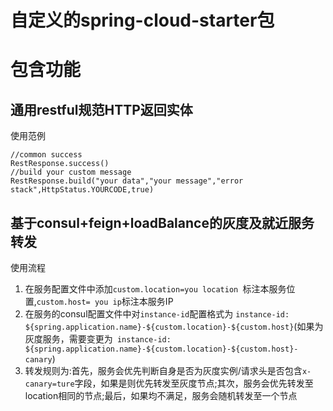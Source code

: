 # 自定义的spring-cloud-starter包
# 包含功能
## 通用restful规范HTTP返回实体
使用范例
```
//common success
RestResponse.success()
//build your custom message
RestResponse.build("your data","your message","error stack",HttpStatus.YOURCODE,true)
```
## 基于consul+feign+loadBalance的灰度及就近服务转发
使用流程

1. 在服务配置文件中添加`custom.location=you location `标注本服务位置,` custom.host= you ip `标注本服务IP
2. 在服务的consul配置文件中对` instance-id `配置格式为 ` instance-id: ${spring.application.name}-${custom.location}-${custom.host} `(如果为灰度服务，需要变更为` instance-id: ${spring.application.name}-${custom.location}-${custom.host}-canary`)
3. 转发规则为:首先，服务会优先判断自身是否为灰度实例/请求头是否包含`x-canary=ture`字段，如果是则优先转发至灰度节点;其次，服务会优先转发至location相同的节点;最后，如果均不满足，服务会随机转发至一个节点